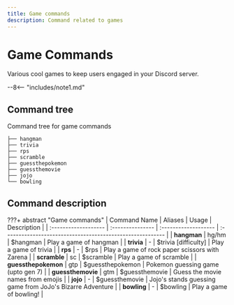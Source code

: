 ```yaml
---
title: Game commands
description: Command related to games
---
```


# Game Commands

Various cool games to keep users engaged in your Discord server.

--8<-- "includes/note1.md"

## Command tree

Command tree for game commands

```terminal
├── hangman
├── trivia
├── rps
├── scramble
├── guessthepokemon
├── guessthemovie
├── jojo
└── bowling
```

## Command description

???+ abstract "Game commands"
    | Command Name         | Aliases          | Usage                | Description                                                |
    | :------------------- | :--------------- | :------------------- | :--------------------------------------------------------- |
    | **hangman**          | hg/hm            | $hangman             | Play a game of hangman                                     |
    | **trivia**           | -                | $trivia [difficulty] | Play a game of trivia                                      |
    | **rps**              | -                | $rps                 | Play a game of rock paper scissors with Zarena             |
    | **scramble**         | sc               | $scramble            | Play a game of scramble                                    |
    | **guessthepokemon**  | gtp              | $guessthepokemon     | Pokemon guessing game (upto gen 7)                         |
    | **guessthemovie**    | gtm              | $guessthemovie       | Guess the movie names from emojis                          |
    | **jojo**             | -                | $guessthemovie       | Jojo's stands guessing game from JoJo's Bizarre Adventure  |
    | **bowling**          | -                | $bowling             | Play a game of bowling!                                    |